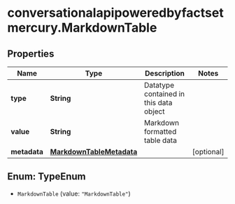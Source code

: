 # conversationalapipoweredbyfactsetmercury.MarkdownTable

## Properties

Name | Type | Description | Notes
------------ | ------------- | ------------- | -------------
**type** | **String** | Datatype contained in this data object | 
**value** | **String** | Markdown formatted table data | 
**metadata** | [**MarkdownTableMetadata**](MarkdownTableMetadata.md) |  | [optional] 



## Enum: TypeEnum


* `MarkdownTable` (value: `"MarkdownTable"`)




